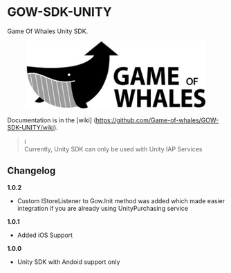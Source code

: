 # GOW-SDK-UNITY
Game Of Whales Unity SDK.

<p align=center>
<img src=https://github.com/Game-of-whales/GOW-SDK-UNITY/blob/master/docs/gow_logo.png>
</p>

Documentation is in the [wiki] (https://github.com/Game-of-whales/GOW-SDK-UNITY/wiki).
> :information_source:<br>
> Currently, Unity SDK can only be used with Unity IAP Services

Changelog
---------
**1.0.2**
* Custom IStoreListener to Gow.Init method was added which made easier integration if you are already using UnityPurchasing service

**1.0.1**
* Added iOS Support

**1.0.0**
* Unity SDK with Andoid support only
